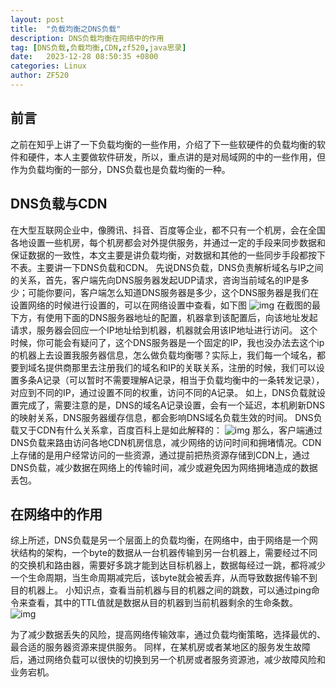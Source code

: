 ```yaml
---
layout: post
title:  "负载均衡之DNS负载"
description: DNS负载均衡在网络中的作用
tag: [DNS负载,负载均衡,CDN,zf520,java思录]
date:   2023-12-28 08:50:35 +0800
categories: Linux
author: ZF520
---
```


## 前言

之前在知乎上讲了一下负载均衡的一些作用，介绍了下一些软硬件的负载均衡的软件和硬件，本人主要做软件研发，所以，重点讲的是对局域网的中的一些作用，但作为负载均衡的一部分，DNS负载也是负载均衡的一种。

## DNS负载与CDN

在大型互联网企业中，像腾讯、抖音、百度等企业，都不只有一个机房，会在全国各地设置一些机房，每个机房都会对外提供服务，并通过一定的手段来同步数据和保证数据的一致性，本文主要是讲负载均衡，对数据和其他的一些同步手段都按下不表。主要讲一下DNS负载和CDN。
先说DNS负载，DNS负责解析域名与IP之间的关系，首先，客户端先向DNS服务器发起UDP请求，咨询当前域名的IP是多少；可能你要问，客户端怎么知道DNS服务器是多少，这个DNS服务器是我们在设置网络的时候进行设置的，可以在网络设置中查看，如下图
![img](https://gitee.com/sbomb/blobimg/raw/master/img/network.png)
在截图的最下方，有使用下面的DNS服务器地址的配置，机器拿到该配置后，向该地址发起请求，服务器会回应一个IP地址给到机器，机器就会用该IP地址进行访问。
这个时候，你可能会有疑问了，这个DNS服务器是一个固定的IP，我也没办法去这个ip的机器上去设置我服务器信息，怎么做负载均衡哪？实际上，我们每一个域名，都要到域名提供商那里去注册我们的域名和IP的关联关系，注册的时候，我们可以设置多条A记录（可以暂时不需要理解A记录，相当于负载均衡中的一条转发记录），对应到不同的IP，通过设置不同的权重，访问不同的A记录。
如上，DNS负载就设置完成了，需要注意的是，DNS的域名A记录设置，会有一个延迟，本机刷新DNS的映射关系，DNS服务器缓存信息，都会影响DNS域名负载生效的时间。
DNS负载又于CDN有什么关系拿，百度百科上是如此解释的：
![img](https://gitee.com/sbomb/blobimg/raw/master/img/cdn.png)
那么，客户端通过DNS负载来路由访问各地CDN机房信息，减少网络的访问时间和拥堵情况。CDN上存储的是用户经常访问的一些资源，通过提前把热资源存储到CDN上，通过DNS负载，减少数据在网络上的传输时间，减少或避免因为网络拥堵造成的数据丢包。

## 在网络中的作用

综上所述，DNS负载是另一个层面上的负载均衡，在网络中，由于网络是一个网状结构的架构，一个byte的数据从一台机器传输到另一台机器上，需要经过不同的交换机和路由器，需要好多跳才能到达目标机器上，数据每经过一跳，都将减少一个生命周期，当生命周期减完后，该byte就会被丢弃，从而导致数据传输不到目的机器上。
小知识点，查看当前机器与目的机器之间的跳数，可以通过ping命令来查看，其中的TTL值就是数据从目的机器到当前机器剩余的生命条数。
![img](https://gitee.com/sbomb/blobimg/raw/master/img/ttl.png)

为了减少数据丢失的风险，提高网络传输效率，通过负载均衡策略，选择最优的、最合适的服务器资源来提供服务。
同样，在某机房或者某地区的服务发生故障后，通过网络负载可以很快的切换到另一个机房或者服务资源池，减少故障风险和业务宕机。